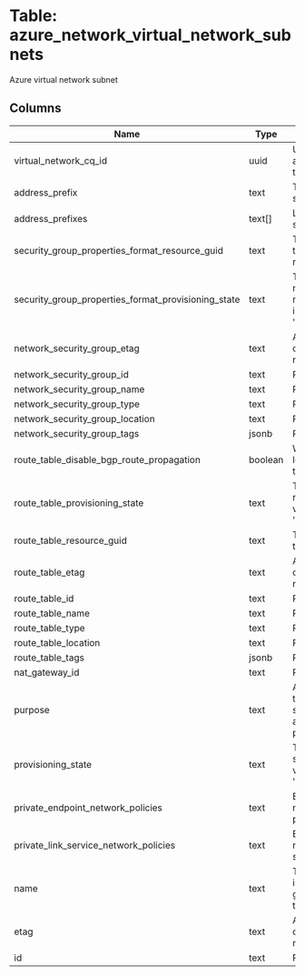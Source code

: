 
# Table: azure_network_virtual_network_subnets
Azure virtual network subnet
## Columns
| Name        | Type           | Description  |
| ------------- | ------------- | -----  |
|virtual_network_cq_id|uuid|Unique CloudQuery ID of azure_network_virtual_networks table (FK)|
|address_prefix|text|The address prefix for the subnet|
|address_prefixes|text[]|List of address prefixes for the subnet|
|security_group_properties_format_resource_guid|text|The resource GUID property of the network security group resource|
|security_group_properties_format_provisioning_state|text|The provisioning state of the network security group resource Possible values include: 'Succeeded', 'Updating', 'Deleting', 'Failed'|
|network_security_group_etag|text|A unique read-only string that changes whenever the resource is updated|
|network_security_group_id|text|Resource ID|
|network_security_group_name|text|Resource name|
|network_security_group_type|text|Resource type|
|network_security_group_location|text|Resource location|
|network_security_group_tags|jsonb|Resource tags|
|route_table_disable_bgp_route_propagation|boolean|Whether to disable the routes learned by BGP on that route table True means disable|
|route_table_provisioning_state|text|The provisioning state of the route table resource Possible values include: 'Succeeded', 'Updating', 'Deleting', 'Failed'|
|route_table_resource_guid|text|The resource GUID property of the route table|
|route_table_etag|text|A unique read-only string that changes whenever the resource is updated|
|route_table_id|text|Resource ID|
|route_table_name|text|Resource name|
|route_table_type|text|Resource type|
|route_table_location|text|Resource location|
|route_table_tags|jsonb|Resource tags|
|nat_gateway_id|text|Resource ID|
|purpose|text|A read-only string identifying the intention of use for this subnet based on delegations and other user-defined properties|
|provisioning_state|text|The provisioning state of the subnet resource Possible values include: 'Succeeded', 'Updating', 'Deleting', 'Failed'|
|private_endpoint_network_policies|text|Enable or Disable apply network policies on private end point in the subnet|
|private_link_service_network_policies|text|Enable or Disable apply network policies on private link service in the subnet|
|name|text|The name of the resource that is unique within a resource group This name can be used to access the resource|
|etag|text|A unique read-only string that changes whenever the resource is updated|
|id|text|Resource ID|
